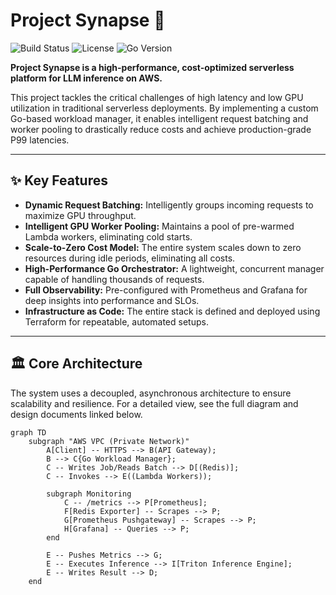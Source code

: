 # Project Synapse 🧠

![Build Status](https://img.shields.io/badge/build-passing-brightgreen)
![License](https://img.shields.io/badge/license-MIT-blue)
![Go Version](https://img.shields.io/badge/go-1.22-cyan.svg)

**Project Synapse is a high-performance, cost-optimized serverless platform for LLM inference on AWS.**

This project tackles the critical challenges of high latency and low GPU utilization in traditional serverless deployments. By implementing a custom Go-based workload manager, it enables intelligent request batching and worker pooling to drastically reduce costs and achieve production-grade P99 latencies.

---
## ✨ Key Features

* **Dynamic Request Batching:** Intelligently groups incoming requests to maximize GPU throughput.
* **Intelligent GPU Worker Pooling:** Maintains a pool of pre-warmed Lambda workers, eliminating cold starts.
* **Scale-to-Zero Cost Model:** The entire system scales down to zero resources during idle periods, eliminating all costs.
* **High-Performance Go Orchestrator:** A lightweight, concurrent manager capable of handling thousands of requests.
* **Full Observability:** Pre-configured with Prometheus and Grafana for deep insights into performance and SLOs.
* **Infrastructure as Code:** The entire stack is defined and deployed using Terraform for repeatable, automated setups.

---
## 🏛️ Core Architecture

The system uses a decoupled, asynchronous architecture to ensure scalability and resilience. For a detailed view, see the full diagram and design documents linked below.

```mermaid
graph TD
    subgraph "AWS VPC (Private Network)"
        A[Client] -- HTTPS --> B(API Gateway);
        B --> C{Go Workload Manager};
        C -- Writes Job/Reads Batch --> D[(Redis)];
        C -- Invokes --> E((Lambda Workers));

        subgraph Monitoring
            C -- /metrics --> P[Prometheus];
            F[Redis Exporter] -- Scrapes --> P;
            G[Prometheus Pushgateway] -- Scrapes --> P;
            H[Grafana] -- Queries --> P;
        end

        E -- Pushes Metrics --> G;
        E -- Executes Inference --> I[Triton Inference Engine];
        E -- Writes Result --> D;
    end